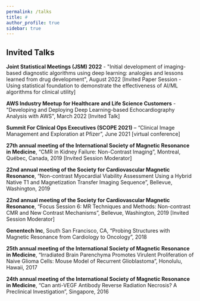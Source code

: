 ```yaml
---
permalink: /talks
title: #
author_profile: true
sidebar: true
---
```

## Invited Talks
**Joint Statistical Meetings (JSM) 2022** - "Initial development of imaging-based diagnostic algorithms using deep learning: analogies and lessons learned from drug development", August 2022 [Invited Paper Session - Using statistical foundation to demonstrate the effectiveness of AI/ML algorithms for clinical utility]

**AWS Industry Meetup for Healthcare and Life Science Customers** - "Developing and Deploying Deep Learning-based Echocardiography Analysis with AWS", March 2022 [Invited Talk]

**Summit For Clinical Ops Executives (SCOPE 2021)** – “Clinical Image Management and Exploration at Pfizer”, June 2021 [virtual conference]

**27th annual meeting of the International Society of Magnetic Resonance in Medicine**, “CMR in Kidney Failure: Non-Contrast Imaging”, Montreal, Québec, Canada, 2019 [Invited Session Moderator]  

**22nd annual meeting of the Society for Cardiovascular Magnetic Resonance**, “Non-contrast Myocardial Viability Assessment Using a Hybrid Native T1 and Magnetization Transfer Imaging Sequence”, Bellevue, Washington, 2019  

**22nd annual meeting of the Society for Cardiovascular Magnetic Resonance**, “Focus Session 6: MR Techniques and Methods: Non-contrast CMR and New Contrast Mechanisms”, Bellevue, Washington, 2019 [Invited Session Moderator]  

**Genentech Inc**, South San Francisco, CA, “Probing Structures with Magnetic Resonance from Cardiology to Oncology”, 2018  

**25th annual meeting of the International Society of Magnetic Resonance in Medicine**, “Irradiated Brain Parenchyma Promotes Virulent Proliferation of Naive Glioma Cells: Mouse Model of Recurrent Glioblastoma”, Honolulu, Hawaii, 2017  

**24th annual meeting of the International Society of Magnetic Resonance in Medicine**, “Can anti-VEGF Antibody Reverse Radiation Necrosis? A Preclinical Investigation”, Singapore, 2016  

